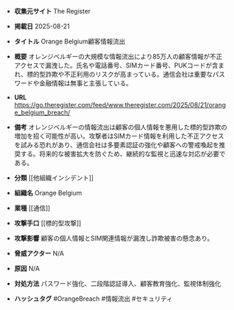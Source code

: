 - **収集元サイト**
The Register

- **掲載日**
2025-08-21

- **タイトル**
Orange Belgium顧客情報流出

- **概要**
オレンジベルギーの大規模な情報流出により85万人の顧客情報が不正アクセスで漏洩した。氏名や電話番号、SIMカード番号、PUKコードが含まれ、標的型詐欺や不正利用のリスクが高まっている。通信会社は重要なパスワードや金融情報は無事と主張している。

- **URL**
https://go.theregister.com/feed/www.theregister.com/2025/08/21/orange_belgium_breach/

- **備考**
オレンジベルギーの情報流出は顧客の個人情報を悪用した標的型詐欺の増加を招く可能性が高い。攻撃者はSIMカード情報を利用した不正アクセスを試みる恐れがあり、通信会社は多要素認証の強化や顧客への警戒喚起を推奨する。将来的な被害拡大を防ぐため、継続的な監視と迅速な対応が必要である。

- **分類**
[[他組織インシデント]]

- **組織名**
Orange Belgium

- **業種**
[[通信]]

- **攻撃手口**
[[標的型攻撃]]

- **攻撃影響**
顧客の個人情報とSIM関連情報が漏洩し詐欺被害の懸念あり。

- **脅威アクター**
N/A

- **原因**
N/A

- **対処方法**
パスワード強化、二段階認証導入、顧客教育強化、監視体制強化

- **ハッシュタグ**
#OrangeBreach #情報流出 #セキュリティ
